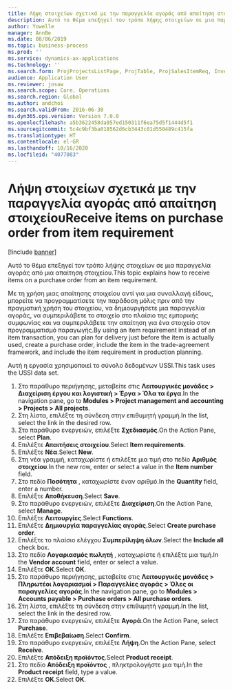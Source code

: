 ```yaml
---
title: Λήψη στοιχείων σχετικά με την παραγγελία αγοράς από απαίτηση στοιχείου
description: Αυτό το θέμα επεξηγεί τον τρόπο λήψης στοιχείων σε μια παραγγελία αγοράς από μια απαίτηση στοιχείου.
author: Yowelle
manager: AnnBe
ms.date: 08/06/2019
ms.topic: business-process
ms.prod: ''
ms.service: dynamics-ax-applications
ms.technology: ''
ms.search.form: ProjProjectsListPage, ProjTable, ProjSalesItemReq, InventItemIdLookupSimple, PurchCreateFromSalesOrder, VendAccountItemLookup, PurchTable, PurchEditLines
audience: Application User
ms.reviewer: josaw
ms.search.scope: Core, Operations
ms.search.region: Global
ms.author: andchoi
ms.search.validFrom: 2016-06-30
ms.dyn365.ops.version: Version 7.0.0
ms.openlocfilehash: a5b3622458da957ed150311f6ea75d5f1444d5f1
ms.sourcegitcommit: 5c4c9bf3ba018562d6cb3443c01d550489c415fa
ms.translationtype: HT
ms.contentlocale: el-GR
ms.lasthandoff: 10/16/2020
ms.locfileid: "4077083"
---
```

# <a name="receive-items-on-purchase-order-from-item-requirement"></a><span data-ttu-id="03eb7-103">Λήψη στοιχείων σχετικά με την παραγγελία αγοράς από απαίτηση στοιχείου</span><span class="sxs-lookup"><span data-stu-id="03eb7-103">Receive items on purchase order from item requirement</span></span>

[!include [banner](../../includes/banner.md)]

<span data-ttu-id="03eb7-104">Αυτό το θέμα επεξηγεί τον τρόπο λήψης στοιχείων σε μια παραγγελία αγοράς από μια απαίτηση στοιχείου.</span><span class="sxs-lookup"><span data-stu-id="03eb7-104">This topic explains how to receive items on a purchase order from an item requirement.</span></span>

<span data-ttu-id="03eb7-105">Με τη χρήση μιας απαίτησης στοιχείου αντί για μια συναλλαγή είδους, μπορείτε να προγραμματίσετε την παράδοση μόλις πριν από την πραγματική χρήση του στοιχείου, να δημιουργήσετε μια παραγγελία αγοράς, να συμπεριλάβετε το στοιχείο στο πλαίσιο της εμπορικής συμφωνίας και να συμπεριλάβετε την απαίτηση για ένα στοιχείο στον προγραμματισμό παραγωγής.</span><span class="sxs-lookup"><span data-stu-id="03eb7-105">By using an item requirement instead of an item transaction, you can plan for delivery just before the item is actually used, create a purchase order, include the item in the trade-agreement framework, and include the item requirement in production planning.</span></span> 

<span data-ttu-id="03eb7-106">Αυτή η εργασία χρησιμοποιεί το σύνολο δεδομένων USSI.</span><span class="sxs-lookup"><span data-stu-id="03eb7-106">This task uses the USSI data set.</span></span>

1. <span data-ttu-id="03eb7-107">Στο παράθυρο περιήγησης, μεταβείτε στις **Λειτουργικές μονάδες > Διαχείριση έργου και λογιστική > Έργα > Όλα τα έργα**.</span><span class="sxs-lookup"><span data-stu-id="03eb7-107">In the navigation pane, go to **Modules > Project management and accounting > Projects > All projects**.</span></span>
2. <span data-ttu-id="03eb7-108">Στη λίστα, επιλέξτε τη σύνδεση στην επιθυμητή γραμμή.</span><span class="sxs-lookup"><span data-stu-id="03eb7-108">In the list, select the link in the desired row.</span></span>
3. <span data-ttu-id="03eb7-109">Στο παράθυρο ενεργειών, επιλέξτε **Σχεδιασμός**.</span><span class="sxs-lookup"><span data-stu-id="03eb7-109">On the Action Pane, select **Plan**.</span></span>
4. <span data-ttu-id="03eb7-110">Επιλέξτε **Απαιτήσεις στοιχείου**.</span><span class="sxs-lookup"><span data-stu-id="03eb7-110">Select **Item requirements**.</span></span>
5. <span data-ttu-id="03eb7-111">Επιλέξτε **Νέα**.</span><span class="sxs-lookup"><span data-stu-id="03eb7-111">Select **New**.</span></span>
6. <span data-ttu-id="03eb7-112">Στη νέα γραμμή, καταχωρίστε ή επιλέξτε μια τιμή στο πεδίο **Αριθμός στοιχείου**.</span><span class="sxs-lookup"><span data-stu-id="03eb7-112">In the new row, enter or select a value in the **Item number** field.</span></span>
7. <span data-ttu-id="03eb7-113">Στο πεδίο **Ποσότητα** , καταχωρίστε έναν αριθμό.</span><span class="sxs-lookup"><span data-stu-id="03eb7-113">In the **Quantity** field, enter a number.</span></span>
8. <span data-ttu-id="03eb7-114">Επιλέξτε **Αποθήκευση**.</span><span class="sxs-lookup"><span data-stu-id="03eb7-114">Select **Save**.</span></span>
9. <span data-ttu-id="03eb7-115">Στο παράθυρο ενεργειών, επιλέξτε **Διαχείριση**.</span><span class="sxs-lookup"><span data-stu-id="03eb7-115">On the Action Pane, select **Manage**.</span></span>
10. <span data-ttu-id="03eb7-116">Επιλέξτε **Λειτουργίες**.</span><span class="sxs-lookup"><span data-stu-id="03eb7-116">Select **Functions**.</span></span>
11. <span data-ttu-id="03eb7-117">Επιλέξτε **Δημιουργία παραγγελίας αγοράς**.</span><span class="sxs-lookup"><span data-stu-id="03eb7-117">Select **Create purchase order**.</span></span>
12. <span data-ttu-id="03eb7-118">Επιλέξτε το πλαίσιο ελέγχου **Συμπερίληψη όλων**.</span><span class="sxs-lookup"><span data-stu-id="03eb7-118">Select the **Include all** check box.</span></span>
13. <span data-ttu-id="03eb7-119">Στο πεδίο **Λογαριασμός πωλητή** , καταχωρίστε ή επιλέξτε μια τιμή.</span><span class="sxs-lookup"><span data-stu-id="03eb7-119">In the **Vendor account** field, enter or select a value.</span></span>
14. <span data-ttu-id="03eb7-120">Επιλέξτε **OK**.</span><span class="sxs-lookup"><span data-stu-id="03eb7-120">Select **OK**.</span></span>
15. <span data-ttu-id="03eb7-121">Στο παράθυρο περιήγησης, μεταβείτε στις **Λειτουργικές μονάδες > Πληρωτέοι λογαριασμοί > Παραγγελίες αγοράς > Όλες οι παραγγελίες αγοράς**.</span><span class="sxs-lookup"><span data-stu-id="03eb7-121">In the navigation pane, go to **Modules > Accounts payable > Purchase orders > All purchase orders**.</span></span>
16. <span data-ttu-id="03eb7-122">Στη λίστα, επιλέξτε τη σύνδεση στην επιθυμητή γραμμή.</span><span class="sxs-lookup"><span data-stu-id="03eb7-122">In the list, select the link in the desired row.</span></span>
17. <span data-ttu-id="03eb7-123">Στο παράθυρο ενεργειών, επιλέξτε **Αγορά**.</span><span class="sxs-lookup"><span data-stu-id="03eb7-123">On the Action Pane, select **Purchase**.</span></span>
18. <span data-ttu-id="03eb7-124">Επιλέξτε **Επιβεβαίωση**.</span><span class="sxs-lookup"><span data-stu-id="03eb7-124">Select **Confirm**.</span></span>
19. <span data-ttu-id="03eb7-125">Στο παράθυρο ενεργειών, επιλέξτε **Λήψη**.</span><span class="sxs-lookup"><span data-stu-id="03eb7-125">On the Action Pane, select **Receive**.</span></span>
20. <span data-ttu-id="03eb7-126">Επιλέξτε **Απόδειξη προϊόντος**.</span><span class="sxs-lookup"><span data-stu-id="03eb7-126">Select **Product receipt**.</span></span>
21. <span data-ttu-id="03eb7-127">Στο πεδίο **Απόδειξη προϊόντος** , πληκτρολογήστε μια τιμή.</span><span class="sxs-lookup"><span data-stu-id="03eb7-127">In the **Product receipt** field, type a value.</span></span>
22. <span data-ttu-id="03eb7-128">Επιλέξτε **OK**.</span><span class="sxs-lookup"><span data-stu-id="03eb7-128">Select **OK**.</span></span>

